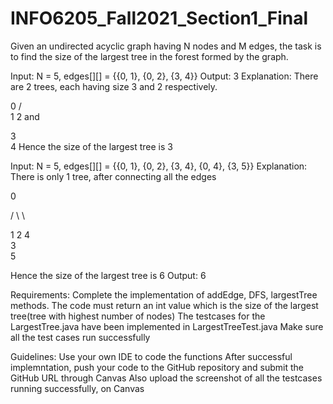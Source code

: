 # INFO6205_Fall2021_Section1_Final

Given an undirected acyclic graph having N nodes and M edges, the task is to find the size of the largest tree in the forest formed by the graph. 

Input: N = 5, edges[][] = {{0, 1}, {0, 2}, {3, 4}} 
Output: 3 
Explanation: 
There are 2 trees, each having size 3 and 2 respectively. 

   0
 /   \
1     2
and  

3
 \
  4
Hence the size of the largest tree is 3


Input: N = 5, edges[][] = {{0, 1}, {0, 2}, {3, 4}, {0, 4}, {3, 5}} 
Explanation: 
There is only 1 tree, after connecting all the edges

  0
  
 / \  \ 
 
1   2  4
        \
         3
          \
           5
           
Hence the size of the largest tree is 6
Output: 6


Requirements:
Complete the implementation of addEdge, DFS, largestTree methods.
The code must return an int value which is the size of the largest tree(tree with highest number of nodes)
The testcases for the LargestTree.java have been implemented in LargestTreeTest.java
Make sure all the test cases run successfully
 

Guidelines:
Use your own IDE to code the functions
After successful implemntation, push your code to the GitHub repository and submit the GitHub URL through Canvas
Also upload the screenshot of all the testcases running successfully, on Canvas
